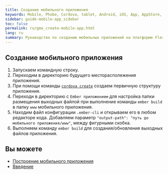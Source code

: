 ```yaml
---
title: Создание мобильного приложения 
keywords: Mobile, Phobe, Cordova, tablet, Android, iOS, App, AppStore, play market
sidebar: guide-mobile-app_sidebar
toc: false
permalink: ru/gma_create-mobile-app.html
lang: ru
summary: Руководство по созданию мобильных приложений на платформе Flexberry.
---
```


## Создание мобильного приложения

1. Запускаем командную строку.
2. Переходим в директорию будущего месторасполежения приложения.
3. При помощи команды [`cordova create`](https://cordova.apache.org/docs/en/latest/reference/cordova-cli/index.html#cordova-create-command) создаем первичную структуру приложения. 
4. Переходи в директорию с `Ember приложением` для настройка папки размещения выходных файлой при выполнение команды `ember build` в папку `www` мобильного приложения.
5. Находим файл конфигурации `.ember-cli` и открываем его в любом редакторе кода. Добавляем параметр `"output-path": "путь до мобильного приложения/www"`, между фигурными скобка.
6. Выполняем команду `ember build` для создания/обновления выходных файлов приложения.

## Вы можете

* [Построение мобильного приложения](gma_build-mobile-app.html)
* [Введение](gma_landing-page.html)
